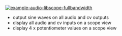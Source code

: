 [![example-audio-libscope-fullbandwidth](https://github.com/newdigate/teensy-eurorack/actions/workflows/teensy-examples-libscope-03_full_bandwidth.yml/badge.svg)](https://github.com/newdigate/teensy-eurorack/actions/workflows/teensy-examples-libscope-03_full_bandwidth.yml)

* output sine waves on all audio and cv outputs
* display all audio and cv inputs on a scope view
* display 4 x potentiometer values on a scope view
